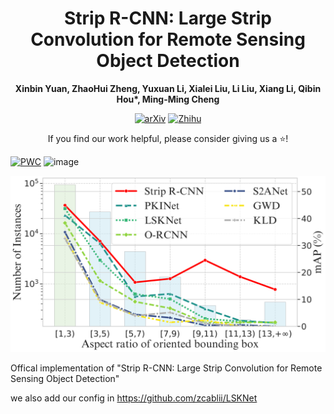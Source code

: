 <h1 align="center">Strip R-CNN: Large Strip Convolution for Remote Sensing Object Detection</h1>

<div align="center">
<b>Xinbin Yuan, ZhaoHui Zheng, Yuxuan Li, Xialei Liu, Li Liu, Xiang Li, Qibin Hou*, Ming-Ming Cheng</b>

[![arXiv](https://img.shields.io/badge/arXiv-2501.04440-red)](https://arxiv.org/abs/2501.03775)
[![Zhihu](https://img.shields.io/badge/Zhihu-Chinese_Article-blue)](https://zhuanlan.zhihu.com/p/17342348259)

<p>If you find our work helpful, please consider giving us a ⭐!</p>

</div>



[![PWC](https://img.shields.io/endpoint.svg?url=https://paperswithcode.com/badge/strip-r-cnn-large-strip-convolution-for/object-detection-in-aerial-images-on-dota-1)](https://paperswithcode.com/sota/object-detection-in-aerial-images-on-dota-1?p=strip-r-cnn-large-strip-convolution-for)
![image](https://github.com/user-attachments/assets/74eb65cf-cd50-4889-9800-b8539bb3b934)

![Strip-R-CNN](DotaStatis.png)


Offical implementation of "Strip R-CNN: Large Strip Convolution for Remote Sensing Object Detection"

we also add our config in https://github.com/zcablii/LSKNet
